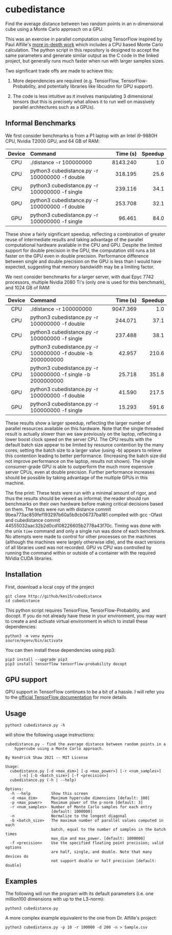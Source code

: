 # cubedistance

Find the average distance between two random points in an n-dimensional cube
using a Monte Carlo approach on a GPU.

This was an exercise in parallel computation using TensorFlow inspired by Paul
Alfille's [more in-depth work](https://github.com/alfille/distance) which
includes a CPU based Monte Carlo calculation.  The python script in this
repository is designed to accept the same parameters and generate similar
output as the C code in the linked project, but generally runs much faster when
run with larger samples sizes.

Two significant trade offs are made to achieve this:

 1. More dependencies are required (e.g. TensorFlow, TensorFlow-Probability,
    and potentially libraries like libcudnn for GPU support).

 2. The code is less intuitive as it involves manipulating 3 dimensional
    tensors (but this is precisely what allows it to run well on massively
    parallel architectures such as a GPUs).

## Informal Benchmarks

We first consider benchmarks is from a P1 laptop with an Intel i9-9880H CPU,
Nvidia T2000 GPU, and 64 GB of RAM:

Device | Command                                        | Time (s) | Speedup
:-----:|:-----------------------------------------------|---------:|-------:
  CPU  | ./distance -r 100000000                        | 8143.240 |  1.0
  CPU  | python3 cubedistance.py -r 100000000 -f double |  318.195 | 25.6
  CPU  | python3 cubedistance.py -r 100000000 -f single |  239.116 | 34.1
  GPU  | python3 cubedistance.py -r 100000000 -f double |  253.708 | 32.1
  GPU  | python3 cubedistance.py -r 100000000 -f single |   96.461 | 84.0

These show a fairly significant speedup, reflecting a combination of greater
reuse of intermediate results and taking advantage of the parallel
computational hardware available in the CPU and GPU. Despite the limited
support for double precision in the GPU, the computation still runs a bit
faster on the GPU even in double precision.  Performance difference between
single and double precision on the GPU is less than I would have expected,
suggesting that memory bandwidth may be a limiting factor.

We next consider benchmarks for a larger server, with dual Epyc 7742
processors, multiple Nvidia 2080 Ti's (only one is used for this benchmark),
and 1024 GB of RAM:

Device | Command                                                      | Time (s) | Speedup
:-----:|:-------------------------------------------------------------|---------:|-------:
  CPU  | ./distance -r 100000000                                      | 9047.369 |   1.0
  CPU  | python3 cubedistance.py -r 100000000 -f double               |  244.071 |  37.1
  CPU  | python3 cubedistance.py -r 100000000 -f single               |  237.488 |  38.1
  CPU  | python3 cubedistance.py -r 100000000 -f double -b 2000000000 |   42.957 | 210.6
  CPU  | python3 cubedistance.py -r 100000000 -f single -b 2000000000 |   25.718 | 351.8
  GPU  | python3 cubedistance.py -r 100000000 -f double               |   41.590 | 217.5
  GPU  | python3 cubedistance.py -r 100000000 -f single               |   15.293 | 591.6

These results show a larger speedup, reflecting the larger number of parallel
resources available on this hardware.  Note that the single threaded result is
actually slower than we saw previously on the laptop, reflecting a lower boost
clock speed on the server CPU.  The CPU results with the default batch size
appear to be limited by resource contention by the many cores; setting the
batch size to a larger value (using -b) appears to relieve this contention
leading to better performance. (Increasing the batch size did not improve
performance on the laptop, results not shown).  The single consumer-grade
GPU is able to outperform the much more expensive server CPUs, even at
double precision.  Further performance increases should be possible by taking
advantage of the multiple GPUs in this machine.

The fine print: These tests were run with a minimal amount of rigor, and thus
the results should be viewed as informal; the reader should run benchmarks
on their own hardware before making critical decisions based on them. The tests
were run with distance commit 9bea773ac859fef193297b60a5b9cb06737ba181 compiled
with gcc -Ofast and cubedistance commit
44555032aac32b2d0cd108226605b2778a43f70c.  Timing was done with the unix `time`
command and only a single run was done of each benchmark.  No attempts were
made to control for other processes on the machines (although the machines were
largely otherwise idle), and the exact versions of all libraries used was not
recorded.  GPU vs CPU was controlled by running the command within or outside
of a container with the required NVidia CUDA libraries.

## Installation

First, download a local copy of the project

    git clone http://github/kms15/cubedistance
    cd cubedistance

This python script requires TensorFlow, TensorFlow-Probability, and docopt.
If you do not already have these in your environment, you may want to create
a and activate virtual environment in which to install these dependencies:

    python3 -m venv myenv
    source/myenv/bin/activate

You can then install these dependencies using pip3:

    pip3 install --upgrade pip3
    pip3 install tensorflow tensorflow-probability docopt

## GPU support

GPU support in TensorFlow continues to be a bit of a hassle.  I will refer you
to the
[official TensorFlow documentation](https://www.tensorflow.org/install/gpu)
for more details.

## Usage

    python3 cubedistance.py -h

will show the following usage instructions:

    cubedistance.py - find the average distance between random points in a
        hypercube using a Monte Carlo approach.

    By Kendrick Shaw 2021 -- MIT License

    Usage:
      cubedistance.py [-d <max_dim>] [-p <max_power>] [-r <num_samples>]
          [-n] [-b <batch_size>] [-f <precision>]
      cubedistance.py (-h | --help)

    Options:
      -h --help         Show this screen
      -d <max_dim>      Maximum hypercube dimensions [default: 100]
      -p <max_power>    Maximum power of the p-norm [default: 3]
      -r <num_samples>  Number of Monte Carlo samples for each entry
                        [default: 1000000]
      -n                Normalize to the longest diagonal
      -b <batch_size>   The maximum number of parallel values computed in each
                        batch, equal to the number of samples in the batch times
                        max_dim and max_power. [default: 1000000]
      -f <precision>    Use the specified floating point precision; valid options
                        are half, single, and double. Note that many devices do
                        not support double or half precision [default: double]

## Examples

The following will run the program with its default parameters (i.e. one million100
dimensions with up to the L3-norm):

    python3 cubedistance.py

A more complex example equivalent to the one from Dr. Alfille's project:

    python3 cubedistance.py -p 10 -r 100000 -d 200 -n > Sample.csv
